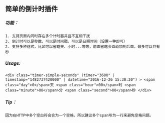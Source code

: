 ## 简单的倒计时插件


##### 功能：
	1. 支持页面内同时存在多个计时器并且不互相干扰
	3. 倒计时可以是秒数，可以是时间戳，可以是日期时间（设置一种即可）
	2. 支持多种格式，比如可以省略天、小时...等等，前面省略会自动加到后面，最多可以只有秒


##### Usage:
`
	<div class="timer-simple-seconds" (timer="3600" | timestamp="1482737420000" | datetime="2016-12-26 15:30:20") >
		<span class="day">0</span>天
		<span class="hour">00</span>时
		<span class="minute">00</span>分
		<span class="second">00</span>秒
	</div>
`


##### Tip： 
	因为在HTTP中多个空白符会合为一个空格，所以建议多个span写为一行来避免空格问题。
	

